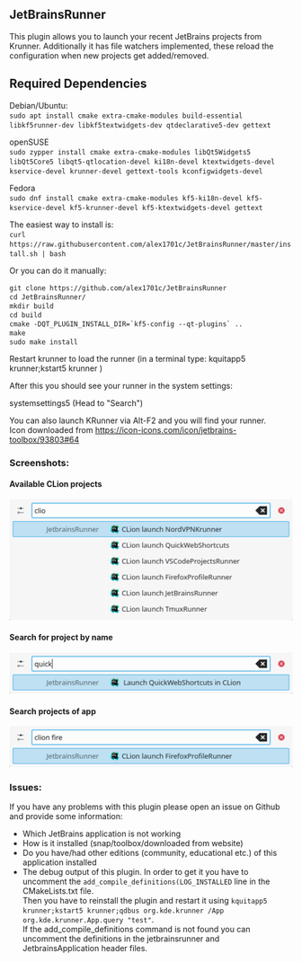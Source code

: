 ## JetBrainsRunner

This plugin allows you to launch your recent JetBrains projects from Krunner.
Additionally it has file watchers implemented, these reload the configuration when
new projects get added/removed.  

Required Dependencies
----------------------

Debian/Ubuntu:  
`sudo apt install cmake extra-cmake-modules build-essential libkf5runner-dev libkf5textwidgets-dev qtdeclarative5-dev gettext`

openSUSE  
`sudo zypper install cmake extra-cmake-modules libQt5Widgets5 libQt5Core5 libqt5-qtlocation-devel ki18n-devel ktextwidgets-devel kservice-devel krunner-devel gettext-tools kconfigwidgets-devel`

Fedora  
`sudo dnf install cmake extra-cmake-modules kf5-ki18n-devel kf5-kservice-devel kf5-krunner-devel kf5-ktextwidgets-devel gettext`

The easiest way to install is:  
`curl https://raw.githubusercontent.com/alex1701c/JetBrainsRunner/master/install.sh | bash`

Or you can do it manually:

```
git clone https://github.com/alex1701c/JetBrainsRunner  
cd JetBrainsRunner/
mkdir build  
cd build
cmake -DQT_PLUGIN_INSTALL_DIR=`kf5-config --qt-plugins` ..
make
sudo make install
```

Restart krunner to load the runner (in a terminal type: kquitapp5 krunner;kstart5 krunner )

After this you should see your runner in the system settings:

systemsettings5 (Head to "Search")

You can also launch KRunner via Alt-F2 and you will find your runner.  
Icon downloaded from https://icon-icons.com/icon/jetbrains-toolbox/93803#64

### Screenshots:
#### Available CLion projects  
![Available CLion projects](https://raw.githubusercontent.com/alex1701c/Screenshots/master/JetBrainsRunner/multible_projects.png)

#### Search for project by name  
![ Search for project by name](https://raw.githubusercontent.com/alex1701c/Screenshots/master/JetBrainsRunner/launch_by_name.png)

#### Search projects of app  
![ Search for project by name](https://raw.githubusercontent.com/alex1701c/Screenshots/master/JetBrainsRunner/search_projects_of_app.png)

### Issues:  
If you have any problems with this plugin please open an issue on Github and provide some information:  
- Which JetBrains application is not working
- How is it installed (snap/toolbox/downloaded from website)
- Do you have/had other editions (community, educational etc.) of this application installed
- The debug output of this plugin. In order to get it you have to uncomment the `add_compile_definitions(LOG_INSTALLED` line in the CMakeLists.txt file.  
Then you have to reinstall the plugin and restart it using `kquitapp5 krunner;kstart5 krunner;qdbus org.kde.krunner /App org.kde.krunner.App.query "test"`.  
If the add_compile_definitions command is not found you can uncomment the definitions in the jetbrainsrunner and JetbrainsApplication header files. 
